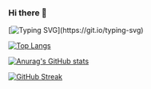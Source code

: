 ### Hi there 👋

[![Typing SVG](https://readme-typing-svg.demolab.com/?lines=This+is+Vaishnavi+Dave+,+a+tech+wizard+!)](https://git.io/typing-svg)

[![Top Langs](https://github-readme-stats.vercel.app/api/top-langs/?username=DaveVaishnavi&layout=compact)](https://github.com/anuraghazra/github-readme-stats)

[![Anurag's GitHub stats](https://github-readme-stats.vercel.app/api?username=DaveVaishnavi&theme=codestackr)](https://github.com/anuraghazra/github-readme-stats)

[![GitHub Streak](https://streak-stats.demolab.com/?user=DaveVaishnavi&theme=windows-dark)](https://git.io/streak-stats)

<!--
**DaveVaishnavi/DaveVaishnavi** is a ✨ _special_ ✨ repository because its `README.md` (this file) appears on your GitHub profile.

Here are some ideas to get you started:

- 🔭 I’m currently working on ...
- 🌱 I’m currently learning ...
- 👯 I’m looking to collaborate on ...
- 🤔 I’m looking for help with ...
- 💬 Ask me about ...
- 📫 How to reach me: ...
- 😄 Pronouns: ...
- ⚡ Fun fact: ...
-->
